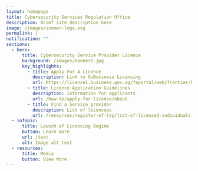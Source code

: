 ```yaml
---
layout: homepage
title: Cybersecurity Services Regulation Office
description: Brief site description here
image: /images/isomer-logo.svg
permalink: /
notification: ""
sections:
  - hero:
      title: Cybersecurity Service Provider Licence
      background: /images/banner2.jpg
      key_highlights:
        - title: Apply For A Licence
          description: Link to GoBusiness Licensing
          url: https://licence1.business.gov.sg/feportal/web/frontier/home
        - title: Licence Application Guidelines
          description: Information for applicants
          url: /how-to/apply-for-licence/about
        - title: Find a Service provider
          description: List of licensees
          url: /resources/register-of-lsp/list-of-licensed-individuals
  - infopic:
      title: Launch of Licensing Regime
      button: Learn more
      url: /test
      alt: Image alt text
  - resources:
      title: Media
      button: View More
---
```

